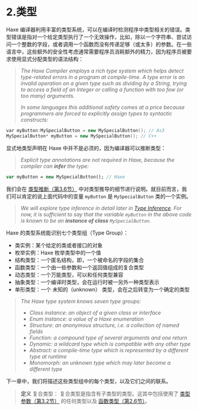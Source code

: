 # 2.类型

Haxe 编译器利用丰富的类型系统，可以在编译时检测程序中类型相关的错误。类型错误是指对一个给定类型执行了一个无效操作，比如，除以一个字符串、尝试访问一个整数的字段，或者调用一个函数而没有传递足够（或太多）的参数。在一些语言中，这些额外的安全性考虑通常需要程序员消耗额外的精力，因为程序员被要求使用显式分配类型的语法结构：

> *The Haxe Compiler employs a rich type system which helps detect type-related errors in a program at compile-time. A type error is an invalid operation on a given type such as dividing by a String, trying to access a field of an Integer or calling a function with too few (or too many) arguments.*
>
> *In some languages this additional safety comes at a price because programmers are forced to explicitly assign types to syntactic constructs:*

```C++
var myButton:MySpecialButton = new MySpecialButton(); // As3 
MySpecialButton* myButton = new MySpecialButton(); // C++
```

显式地类型声明在 Haxe 中并不是必须的，因为编译器可以推断类型：

> *Explicit type annotations are not required in Haxe, because the compiler can **infer** the type:*

```haxe
var myButton = new MySpecialButton(); // Haxe 
```

我们会在 [类型推断（第3.6节）](http:///#) 中对类型推导的细节进行说明。就目前而言，我们可以肯定的说上面代码中的变量 `myButton` 是 `MySpecialButton` 类的一个实例。

> *We will explore type inference in detail later in [Type Inference](https://haxe.org/manual/type-system-type-inference.html). For now, it is sufficient to say that the variable `myButton` in the above code is known to be an **instance of class** `MySpecialButton`.*

Haxe 的类型系统能识别七个类型组（Type Group）：

- 类实例：某个给定的类或者接口的对象
- 枚举实例：Haxe 枚举类型中的一个值
- 结构类型：一个匿名结构，即，一个被命名的字段的集合
- 函数类型：一个由一些参数和一个返回值组成的复合类型
- 动态类型：一个万能类型，可以和任何类型兼容
- 抽象类型：一个编译时类型，会在运行时被一另外一种类型表示
- 单形类型：一个 未知的（unknown） 类型，会在之后转变为一个确定的类型

> *The Haxe type system knows seven type groups:*
>
> - *Class instance: an object of a given class or interface*
> - *Enum instance: a value of a Haxe enumeration*
> - *Structure: an anonymous structure, i.e. a collection of named fields*
> - *Function: a compound type of several arguments and one return*
> - *Dynamic: a wildcard type which is compatible with any other type*
> - *Abstract: a compile-time type which is represented by a different type at runtime*
> - *Monomorph: an unknown type which may later become a different type*
>

下一章中，我们将描述这些类型组中的每个类型，以及它们之间的联系。

> **定义** 复合类型：
>  复合类型是指含有子类型的类型。这其中包括使用了 [类型参数（第3.2节）](http:///#) 的任何类型以及 [函数类型（第2.6节）](http:///#)。


